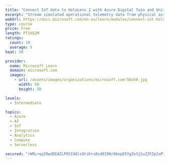 ```yaml
---
title: "Connect IoT data to HoloLens 2 with Azure Digital Twin and Unity"
excerpt: "Stream simulated operational telemetry data from physical assets to Azure Digital Twin and visualize data in Unity and the HoloLens."
webUrl: https://docs.microsoft.com/en-us/learn/modules/connect-iot-hololens-azure-digital-twins-unity/
type: course
price: Free
length: PT1H52M
ratings:
  count: 10
  average: 5
heat: 50

provider:
  name: Microsoft Learn
  domain: microsoft.com
  images:
    - url: /assets/images/organizations/microsoft.com-50x50.jpg
      width: 50
      height: 50

levels:
  - Intermediate

topics:
  - Azure
  - AI
  - IoT
  - Integration
  - Analytics
  - Compute
  - Serverless

secured: "rWRL+qqI0wdDEAZLP05I4QlsQtiK+sBzd8I8W/0AopOIVgZe3jSuZZFZp2aPINkD7Cv4AGMX+97t6KwlR+81/SvM5wsByYHqV7oj4bRloq07LWQfxvkK2V8j0uIWu6eOvrXHohtqWpMMnpAnYn81JNjfY0U1c3LWDMMLogtEtBS3HcPzp2b58tMFfyK9A4f/3jkDpNt5P2xJkLCFLi6ddXbEROaMDE1krXWQz4qxZPchqVR1WkTG7UUJ48+QEeEJftvEz6R4350Ql2OtzQsnKmgxmxR+t07jCB9I01ThPjbDx3Xsrvu2TliDQmB+EYJcHFb2BDlcdlJqybS624dN1HKpJtxMPVXfj813s8G99ni9QIM53wQpirXpS19af0r/0X5nvP6obK9RgDtkUwKqekIiNbm/yO5N5raln4NB1NY=;p5ghBpJr1AxD3N0X9ewrZA=="
---
```


